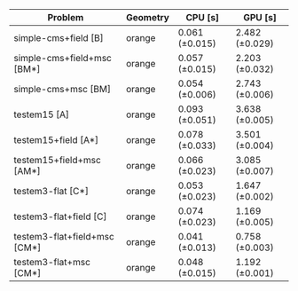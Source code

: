 | Problem                      | Geometry |        CPU [s] |        GPU [s] |
| ---------------------------- | -------- | -------------- | -------------- |
| simple-cms+field [B]         | orange   | 0.061 (±0.015) | 2.482 (±0.029) |
| simple-cms+field+msc [BM*]   | orange   | 0.057 (±0.015) | 2.203 (±0.032) |
| simple-cms+msc [BM]          | orange   | 0.054 (±0.006) | 2.743 (±0.006) |
| testem15 [A]                 | orange   | 0.093 (±0.051) | 3.638 (±0.005) |
| testem15+field [A*]          | orange   | 0.078 (±0.033) | 3.501 (±0.004) |
| testem15+field+msc [AM*]     | orange   | 0.066 (±0.023) | 3.085 (±0.007) |
| testem3-flat [C*]            | orange   | 0.053 (±0.023) | 1.647 (±0.002) |
| testem3-flat+field [C]       | orange   | 0.074 (±0.023) | 1.169 (±0.005) |
| testem3-flat+field+msc [CM*] | orange   | 0.041 (±0.013) | 0.758 (±0.003) |
| testem3-flat+msc [CM*]       | orange   | 0.048 (±0.015) | 1.192 (±0.001) |
